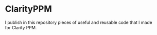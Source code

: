 # ClarityPPM
I publish in this repository pieces of useful and reusable code that I made for Clarity PPM.
